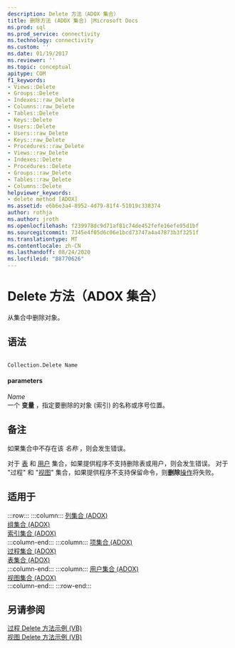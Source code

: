 ```yaml
---
description: Delete 方法（ADOX 集合）
title: 删除方法 (ADOX 集合) |Microsoft Docs
ms.prod: sql
ms.prod_service: connectivity
ms.technology: connectivity
ms.custom: ''
ms.date: 01/19/2017
ms.reviewer: ''
ms.topic: conceptual
apitype: COM
f1_keywords:
- Views::Delete
- Groups::Delete
- Indexes::raw_Delete
- Columns::raw_Delete
- Tables::Delete
- Keys::Delete
- Users::Delete
- Users::raw_Delete
- Keys::raw_Delete
- Procedures::raw_Delete
- Views::raw_Delete
- Indexes::Delete
- Procedures::Delete
- Groups::raw_Delete
- Tables::raw_Delete
- Columns::Delete
helpviewer_keywords:
- delete method [ADOX]
ms.assetid: e6b6e3a4-8952-4d79-81f4-51019c338374
author: rothja
ms.author: jroth
ms.openlocfilehash: f239978dc9d71af81c74de452fefe16efe95d1bf
ms.sourcegitcommit: 7345e4f05d6c06e1bcd73747a4a47873b3f3251f
ms.translationtype: MT
ms.contentlocale: zh-CN
ms.lasthandoff: 08/24/2020
ms.locfileid: "88770626"
---
```

# <a name="delete-method-adox-collections"></a>Delete 方法（ADOX 集合）
从集合中删除对象。  
  
## <a name="syntax"></a>语法  
  
```  
  
Collection.Delete Name  
```  
  
#### <a name="parameters"></a>parameters  
 *Name*  
 一个 **变量** ，指定要删除的对象 (索引) 的名称或序号位置。  
  
## <a name="remarks"></a>备注  
 如果集合中不存在该 *名称* ，则会发生错误。  
  
 对于 [表](./tables-collection-adox.md) 和 [用户](./users-collection-adox.md) 集合，如果提供程序不支持删除表或用户，则会发生错误。 对于 "过程" 和 "[视图](./views-collection-adox.md)" 集合，如果提供程序不支持保留命令，则**删除**[操作](./procedures-collection-adox.md)将失败。  
  
## <a name="applies-to"></a>适用于  

:::row:::
    :::column:::
        [列集合 (ADOX)](./columns-collection-adox.md)  
        [组集合 (ADOX)](./groups-collection-adox.md)  
        [索引集合 (ADOX)](./indexes-collection-adox.md)  
    :::column-end:::
    :::column:::
        [项集合 (ADOX)](./keys-collection-adox.md)  
        [过程集合 (ADOX)](./procedures-collection-adox.md)  
        [表集合 (ADOX)](./tables-collection-adox.md)  
    :::column-end:::
    :::column:::
        [用户集合 (ADOX)](./users-collection-adox.md)  
        [视图集合 (ADOX)](./views-collection-adox.md)  
    :::column-end:::
:::row-end:::

## <a name="see-also"></a>另请参阅  
 [过程 Delete 方法示例 (VB) ](./procedures-delete-method-example-vb.md)   
 [视图 Delete 方法示例 (VB)](./views-delete-method-example-vb.md)